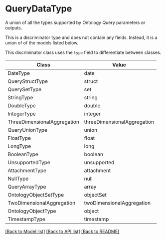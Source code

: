 # QueryDataType

A union of all the types supported by Ontology Query parameters or outputs.


This is a discriminator type and does not contain any fields. Instead, it is a union
of of the models listed below.

This discriminator class uses the `type` field to differentiate between classes.

| Class | Value
| ------------ | -------------
DateType | date
QueryStructType | struct
QuerySetType | set
StringType | string
DoubleType | double
IntegerType | integer
ThreeDimensionalAggregation | threeDimensionalAggregation
QueryUnionType | union
FloatType | float
LongType | long
BooleanType | boolean
UnsupportedType | unsupported
AttachmentType | attachment
NullType | null
QueryArrayType | array
OntologyObjectSetType | objectSet
TwoDimensionalAggregation | twoDimensionalAggregation
OntologyObjectType | object
TimestampType | timestamp


[[Back to Model list]](../../../../README.md#models-v2-link) [[Back to API list]](../../../../README.md#apis-v2-link) [[Back to README]](../../../../README.md)
